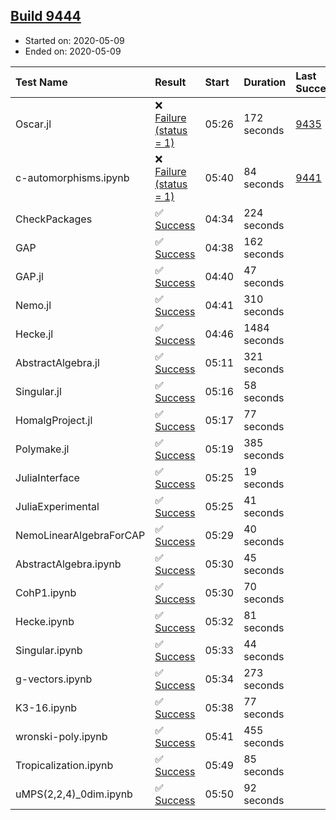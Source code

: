 ## [Build 9444](https://oscarci.mathematik.uni-kl.de/job/oscar/9444/)

* Started on: 2020-05-09
* Ended on: 2020-05-09

| Test Name    | Result | Start | Duration | Last Success | First Failure |
|:-------------|:-------|:------|:---------|:-------------|:--------------|
| Oscar.jl | ❌ [Failure (status = 1)](https://oscarci.mathematik.uni-kl.de/job/oscar/9444/artifact/logs/build-9444/Oscar.jl.log) | 05:26 | 172 seconds | [9435](https://oscarci.mathematik.uni-kl.de/job/oscar/9435/) | [9436](https://oscarci.mathematik.uni-kl.de/job/oscar/9436/) |
| c-automorphisms.ipynb | ❌ [Failure (status = 1)](https://oscarci.mathematik.uni-kl.de/job/oscar/9444/artifact/logs/build-9444/c-automorphisms.ipynb.log) | 05:40 | 84 seconds | [9441](https://oscarci.mathematik.uni-kl.de/job/oscar/9441/) | [9442](https://oscarci.mathematik.uni-kl.de/job/oscar/9442/) |
| CheckPackages | ✅ [Success](https://oscarci.mathematik.uni-kl.de/job/oscar/9444/artifact/logs/build-9444/CheckPackages.log) | 04:34 | 224 seconds |  |  |
| GAP | ✅ [Success](https://oscarci.mathematik.uni-kl.de/job/oscar/9444/artifact/logs/build-9444/GAP.log) | 04:38 | 162 seconds |  |  |
| GAP.jl | ✅ [Success](https://oscarci.mathematik.uni-kl.de/job/oscar/9444/artifact/logs/build-9444/GAP.jl.log) | 04:40 | 47 seconds |  |  |
| Nemo.jl | ✅ [Success](https://oscarci.mathematik.uni-kl.de/job/oscar/9444/artifact/logs/build-9444/Nemo.jl.log) | 04:41 | 310 seconds |  |  |
| Hecke.jl | ✅ [Success](https://oscarci.mathematik.uni-kl.de/job/oscar/9444/artifact/logs/build-9444/Hecke.jl.log) | 04:46 | 1484 seconds |  |  |
| AbstractAlgebra.jl | ✅ [Success](https://oscarci.mathematik.uni-kl.de/job/oscar/9444/artifact/logs/build-9444/AbstractAlgebra.jl.log) | 05:11 | 321 seconds |  |  |
| Singular.jl | ✅ [Success](https://oscarci.mathematik.uni-kl.de/job/oscar/9444/artifact/logs/build-9444/Singular.jl.log) | 05:16 | 58 seconds |  |  |
| HomalgProject.jl | ✅ [Success](https://oscarci.mathematik.uni-kl.de/job/oscar/9444/artifact/logs/build-9444/HomalgProject.jl.log) | 05:17 | 77 seconds |  |  |
| Polymake.jl | ✅ [Success](https://oscarci.mathematik.uni-kl.de/job/oscar/9444/artifact/logs/build-9444/Polymake.jl.log) | 05:19 | 385 seconds |  |  |
| JuliaInterface | ✅ [Success](https://oscarci.mathematik.uni-kl.de/job/oscar/9444/artifact/logs/build-9444/JuliaInterface.log) | 05:25 | 19 seconds |  |  |
| JuliaExperimental | ✅ [Success](https://oscarci.mathematik.uni-kl.de/job/oscar/9444/artifact/logs/build-9444/JuliaExperimental.log) | 05:25 | 41 seconds |  |  |
| NemoLinearAlgebraForCAP | ✅ [Success](https://oscarci.mathematik.uni-kl.de/job/oscar/9444/artifact/logs/build-9444/NemoLinearAlgebraForCAP.log) | 05:29 | 40 seconds |  |  |
| AbstractAlgebra.ipynb | ✅ [Success](https://oscarci.mathematik.uni-kl.de/job/oscar/9444/artifact/logs/build-9444/AbstractAlgebra.ipynb.log) | 05:30 | 45 seconds |  |  |
| CohP1.ipynb | ✅ [Success](https://oscarci.mathematik.uni-kl.de/job/oscar/9444/artifact/logs/build-9444/CohP1.ipynb.log) | 05:30 | 70 seconds |  |  |
| Hecke.ipynb | ✅ [Success](https://oscarci.mathematik.uni-kl.de/job/oscar/9444/artifact/logs/build-9444/Hecke.ipynb.log) | 05:32 | 81 seconds |  |  |
| Singular.ipynb | ✅ [Success](https://oscarci.mathematik.uni-kl.de/job/oscar/9444/artifact/logs/build-9444/Singular.ipynb.log) | 05:33 | 44 seconds |  |  |
| g-vectors.ipynb | ✅ [Success](https://oscarci.mathematik.uni-kl.de/job/oscar/9444/artifact/logs/build-9444/g-vectors.ipynb.log) | 05:34 | 273 seconds |  |  |
| K3-16.ipynb | ✅ [Success](https://oscarci.mathematik.uni-kl.de/job/oscar/9444/artifact/logs/build-9444/K3-16.ipynb.log) | 05:38 | 77 seconds |  |  |
| wronski-poly.ipynb | ✅ [Success](https://oscarci.mathematik.uni-kl.de/job/oscar/9444/artifact/logs/build-9444/wronski-poly.ipynb.log) | 05:41 | 455 seconds |  |  |
| Tropicalization.ipynb | ✅ [Success](https://oscarci.mathematik.uni-kl.de/job/oscar/9444/artifact/logs/build-9444/Tropicalization.ipynb.log) | 05:49 | 85 seconds |  |  |
| uMPS(2,2,4)_0dim.ipynb | ✅ [Success](https://oscarci.mathematik.uni-kl.de/job/oscar/9444/artifact/logs/build-9444/uMPS-2-2-4-_0dim.ipynb.log) | 05:50 | 92 seconds |  |  |
